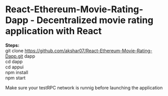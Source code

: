 # React-Ethereum-Movie-Rating-Dapp - Decentralized movie rating application with React

<b>Steps:</b><br>
git clone https://github.com/akshar07/React-Ethereum-Movie-Rating-Dapp.git dapp <br>
cd dapp<br>
cd appui <br>
npm install<br>
npm start<br>

Make sure your testRPC network is runnig before launching the application
